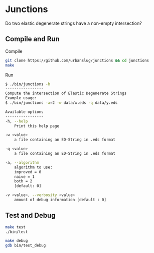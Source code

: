 # Junctions
Do two elastic degenerate strings have a non-empty intersection?


## Compile and Run
Compile
```sh
git clone https://github.com/urbanslug/junctions && cd junctions
make
```

Run
```sh
$ ./bin/junctions -h
-----------------
Compute the intersection of Elastic Degenerate Strings
Example usage:
$ ./bin/junctions -a=2 -w data/x.eds -q data/y.eds

Available options
-----------------
-h, --help
    Print this help page

-w <value>
    a file containing an ED-String in .eds format

-q <value>
    a file containing an ED-String in .eds format

-a, --algorithm
    algorithm to use:
    improved = 0
    naive = 1
    both = 2
    [default: 0]

-v <value>, --verbosity <value>
    amount of debug information [default : 0]
```

## Test and Debug
```sh
make test
./bin/test
```

```sh
make debug
gdb bin/test_debug
```
